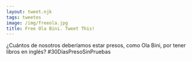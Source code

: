 ```yaml
---
layout: tweet.njk
tags: tweetes
image: /img/freeola.jpg
title: Free Ola Bini. Tweet This!
---
```

¿Cuántos de nosotros deberíamos estar presos, como Ola Bini, por tener libros en inglés? #30DíasPresoSinPruebas
